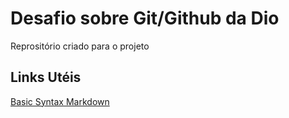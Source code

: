 # Desafio sobre Git/Github da Dio

Reprositório criado para o projeto

## Links Utéis

[Basic Syntax Markdown](https://www.markdownguide.org/basic-syntax/)
